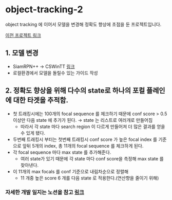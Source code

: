 # object-tracking-2
object tracking 에 이어서 모델을 변경해 정확도 향상에 초점을 둔 프로젝트입니다.

[이전 프로젝트 링크](https://github.com/jjuun0/object-tracking)

## 1. 모델 변경
- SiamRPN++ → CSWinTT [링크](https://github.com/SkyeSong38/CSWinTT)
- 로컬환경에서 모델을 돌릴수 있는 가이드 작성

## 2. 정확도 향상을 위해 다수의 state로 하나의 포컬 플레인에 대한 타겟을 추적함.
- 첫 트래킹시에는 100개의 focal sequence 를 체크하기 때문에 conf score > 0.5 이상만 다음 state 에 추가가 된다. → state 는 리스트로 여러개로 만들어짐
    - 따라서 각 state 마다 search region 이 다르게 만들어져 더 많은 결과를 얻을 수 있게 됐다.
- 두번째 트래킹시 부터는 첫번째 트래킹시 conf score 가 높은 focal index 를 기준으로 앞뒤 5개의 index, 총 11개의 focal sequence 를 체크하게 된다.
- 각 focal sequence 마다 max state 를 추가해준다.
    - 여러 state가 있기 때문에 각 state 마다 conf score을 측정해 max state 를 찾아낸다.
- 이 11개의 max focals 를 conf 기준으로 내림차순으로 정렬해
    - 11 개중 높은 score 6 개를 다음 state 로 적용한다.(연산향을 줄이기 위해)
    
### 자세한 개발 일지는 노션을 참고 [링크](https://fortune-scraper-694.notion.site/Plenoptic-Video-2-882cd7faa9c24221838f2d6990a327f3)

